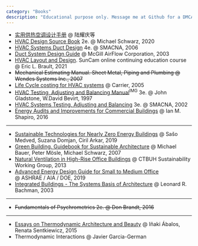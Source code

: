 ```yaml
---
category: "Books"
description: "Educational purpose only. Message me at Github for a DMCA take down request."
---
```


- [实用供热空调设计手册](https://drive.google.com/file/d/1MjWEZ0ekKmWE5oHEal-YnSUh3pEPh9S-/view?usp=drive_link) @ 陆耀庆等
- [HVAC Design Source Book](https://drive.google.com/file/d/1DTzfp5N2He-QCn3IBo4KKO_51gWLFCvw/view?usp=drive_link) 2e.
  @ Michael Schwarz, 2020
- [HVAC Systems Duct Design](https://drive.google.com/file/d/1GK17QpiMFOw70jfcL20lHKYvEcgl8mds/view?usp=drive_link) 4e. 
  @ SMACNA, 2006
- [Duct System Design Guide](https://drive.google.com/file/d/1Ywq048EpLO5EO07rd3nyYimK9pytH4HI/view?usp=drive_link)
  @ McGill AirFlow Corporation, 2003
- [HVAC Layout and Design](https://drive.google.com/file/d/1KoGChlFs_ongwiAVbNGa5u74qWhP0bmN/view?usp=drive_link). SunCam online continuing education course
  @ Eric L. Brault, 2021
- ~~Mechanical Estimating Manual. Sheet Metal, Piping and Plumbing @ Wendes Systems Inc., 2007~~
- [Life Cycle costing for HVAC systems](https://drive.google.com/file/d/1--DraQhVjdjO3TdCPH0sC-wkf-UyrTMj/view?usp=drive_link)
  @ Carrier, 2005
- [HVAC Testing, Adjusting and Balancing Manual](https://drive.google.com/file/d/1MKRaVkUWPQSXI2HdBDG8XT-ux7Yrvrxz/view?usp=drive_link)<sup>IMG</sup> 3e.
  @ John Gladstone, W.David Bevirt, 1997
- [HVAC Systems Testing, Adjusting and Balancing](https://drive.google.com/file/d/1ctk1c0s60zcAKbil4wGVjn5YSFdUuYYZ/view?usp=drive_link) 3e. 
  @ SMACNA, 2002
- [Energy Audits and Improvements for Commercial Buildings](https://drive.google.com/file/d/1y4w9iOP9KCzOBm3qoJAj4FOmfCn9Ss3C/view?usp=drive_link)
  @ Ian M. Shapiro, 2016

------

- [Sustainable Technologies for Nearly Zero Energy Buildings](https://drive.google.com/file/d/1wn0nfAnt6M9KpFuom_2IEFoAhX6H8AQM/view?usp=drive_link)
  @ Sašo Medved, Suzana Domjan, Ciril Arkar, 2019
- [Green Building. Guidebook for Sustainable Architecture](https://drive.google.com/file/d/1Gl1N08W1car-IBd6feB5KQuLN5F5Jpyh/view?usp=drive_link)
  @ Michael Bauer, Peter Mösle, Michael Schwarz, 2007
- [Natural Ventilation in High-Rise Office Buildings](https://drive.google.com/file/d/1Vn7mpEUJcFQlK8A-UF-F4yx_LaTz4wgO/view?usp=drive_link)
  @ CTBUH Sustainability Working Group, 2013
- [Advanced Energy Design Guide for Small to Medium Office](https://drive.google.com/file/d/1HdYJy5udvguQE5CxjZmYpqDYEcUoPfxL/view?usp=drive_link)  
  @ ASHRAE / AIA / DOE, 2019
- [Integrated Buildings - The Systems Basis of Architecture](https://drive.google.com/file/d/18iGv5XqCdQWr6QJih7Do897fBkQk4-Is/view?usp=drive_link)
  @ Leonard R. Bachman, 2003

------

- ~~Fundamentals of Psychrometrics 2e. @ Don Brandt, 2016~~

------

- [Essays on Thermodynamic Architecture and Beauty](https://drive.google.com/file/d/1XkTKUdO7kL6r8fgyw3qphj-w_8rdcfJJ/view?usp=drive_link) @ Iñaki Ábalos, Renata Sentkiewicz, 2015
- Thermodynamic Interactions @ Javier Garcia-German
  